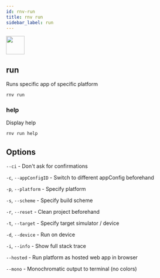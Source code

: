 ```yaml
---
id: rnv-run
title: rnv run
sidebar_label: run
---
```


<img src="https://renative.org/img/ic_cli.png" width=50 height=50 />

## run

Runs specific app of specific platform

```bash
rnv run
```

### help

Display help

```bash
rnv run help
```

## Options

`--ci` - Don't ask for confirmations

`-c`, `--appConfigID` - Switch to different appConfig beforehand

`-p`, `--platform` - Specify platform

`-s`, `--scheme` - Specify build scheme

`-r`, `--reset` - Clean project beforehand

`-t`, `--target` - Specify target simulator / device

`-d`, `--device` - Run on device

`-i`, `--info` - Show full stack trace

`--hosted` - Run platform as hosted web app in browser

`--mono` - Monochromatic output to terminal (no colors)
